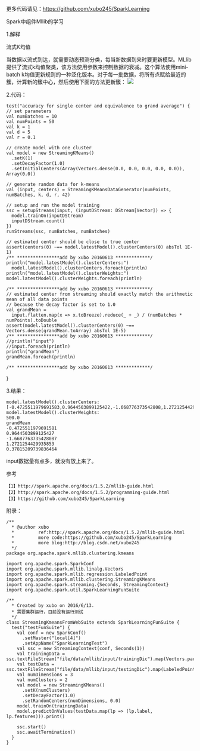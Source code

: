 
更多代码请见：https://github.com/xubo245/SparkLearning

Spark中组件Mllib的学习

1.解释

流式K均值
	
当数据以流式到达，就需要动态预测分类，每当新数据到来时要更新模型。MLlib提供了流式k均值聚类，该方法使用参数来控制数据的衰减。这个算法使用mini-batch k均值更新规则的一种泛化版本。对于每一批数据，将所有点赋给最近的簇，计算新的簇中心，然后使用下面的方法更新簇：
![](http://www.fuqingchuan.com/wp-content/uploads/2015/03/111.png)



2.代码：

 	test("accuracy for single center and equivalence to grand average") {
    // set parameters
    val numBatches = 10
    val numPoints = 50
    val k = 1
    val d = 5
    val r = 0.1

    // create model with one cluster
    val model = new StreamingKMeans()
      .setK(1)
      .setDecayFactor(1.0)
      .setInitialCenters(Array(Vectors.dense(0.0, 0.0, 0.0, 0.0, 0.0)), Array(0.0))

    // generate random data for k-means
    val (input, centers) = StreamingKMeansDataGenerator(numPoints, numBatches, k, d, r, 42)

    // setup and run the model training
    ssc = setupStreams(input, (inputDStream: DStream[Vector]) => {
      model.trainOn(inputDStream)
      inputDStream.count()
    })
    runStreams(ssc, numBatches, numBatches)

    // estimated center should be close to true center
    assert(centers(0) ~== model.latestModel().clusterCenters(0) absTol 1E-1)
    /** ****************add by xubo 20160613 *************/
    println("model.latestModel().clusterCenters:")
      model.latestModel().clusterCenters.foreach(println)
    println("model.latestModel().clusterWeights:")
    model.latestModel().clusterWeights.foreach(println)

    /** ****************add by xubo 20160613 *************/
    // estimated center from streaming should exactly match the arithmetic mean of all data points
    // because the decay factor is set to 1.0
    val grandMean =
      input.flatten.map(x => x.toBreeze).reduce(_ + _) / (numBatches * numPoints).toDouble
    assert(model.latestModel().clusterCenters(0) ~== Vectors.dense(grandMean.toArray) absTol 1E-5)
    /** ****************add by xubo 20160613 *************/
    //println("input")
    //input.foreach(println)
    println("grandMean")
    grandMean.foreach(println)

    /** ****************add by xubo 20160613 *************/
  }



3.结果：

	model.latestModel().clusterCenters:
	[-0.4725511979691583,0.9644503899125422,-1.668776373542808,1.2721254429935838,0.37815209739836425]
	model.latestModel().clusterWeights:
	500.0
	grandMean
	-0.4725511979691581
	0.9644503899125427
	-1.6687763735428087
	1.2721254429935853
	0.37815209739836464

input数据量有点多，就没有放上来了。

参考

	【1】http://spark.apache.org/docs/1.5.2/mllib-guide.html 
	【2】http://spark.apache.org/docs/1.5.2/programming-guide.html
	【3】https://github.com/xubo245/SparkLearning


附录：

	/**
	  * @author xubo
	  *         ref:http://spark.apache.org/docs/1.5.2/mllib-guide.html
	  *         more code:https://github.com/xubo245/SparkLearning
	  *         more blog:http://blog.csdn.net/xubo245
	  */
	package org.apache.spark.mllib.clustering.kmeans
	
	import org.apache.spark.SparkConf
	import org.apache.spark.mllib.linalg.Vectors
	import org.apache.spark.mllib.regression.LabeledPoint
	import org.apache.spark.mllib.clustering.StreamingKMeans
	import org.apache.spark.streaming.{Seconds, StreamingContext}
	import org.apache.spark.util.SparkLearningFunSuite
	
	/**
	  * Created by xubo on 2016/6/13.
	  * 需要集群运行，目前没有运行测试
	  */
	class StreamingKmeansFromWebSuite extends SparkLearningFunSuite {
	  test("testFunSuite") {
	    val conf = new SparkConf()
	      .setMaster("local[4]")
	      .setAppName("SparkLearningTest")
	    val ssc = new StreamingContext(conf, Seconds(1))
	    val trainingData = ssc.textFileStream("file/data/mllib/input/trainingDic").map(Vectors.parse)
	    val testData = ssc.textFileStream("file/data/mllib/input/testingDic").map(LabeledPoint.parse)
	    val numDimensions = 3
	    val numClusters = 2
	    val model = new StreamingKMeans()
	      .setK(numClusters)
	      .setDecayFactor(1.0)
	      .setRandomCenters(numDimensions, 0.0)
	    model.trainOn(trainingData)
	    model.predictOnValues(testData.map(lp => (lp.label, lp.features))).print()
	
	    ssc.start()
	    ssc.awaitTermination()
	  }
	}
